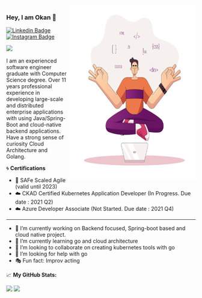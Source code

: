 <img align="right" src="https://github.com/okancetin/okancetin/blob/main/illustration.jpg" alt="Illustration of Okan during coding" width=340px height=465px/>

### Hey, I am Okan 👋
[![Linkedin Badge](https://img.shields.io/badge/-LinkedIn-0e76a8?style=flat-square&logo=Linkedin&logoColor=white)](https://linkedin.com/in/ocetin)
[![Instagram Badge](https://img.shields.io/badge/-Instagram-e4405f?style=flat-square&logo=Instagram&logoColor=white)](https://instagram.com/ocetin/)

![](https://komarev.com/ghpvc/?username=okancetin)

I am an experienced software engineer graduate with Computer Science degree. Over 11 years professional experience in developing large-scale and distributed enterprise applications with using Java/Spring-Boot and cloud-native backend applications. Have a strong sense of curiosity Cloud Architecture and Golang.


:cyclone: **Certifications**
- :triangular_flag_on_post: SAFe Scaled Agile (valid until 2023)
- :cloud: CKAD Certified Kubernetes Application Developer (In Progress. Due date : 2021 Q2)
- :cloud: Azure Developer Associate (Not Started. Due date : 2021 Q4)
___

- 🔭 I’m currently working on Backend focused, Spring-boot based and cloud native project.
- 🌱 I’m currently learning go and cloud architecture
- 👯 I’m looking to collaborate on creating kubernetes tools with go
- 🤔 I’m looking for help with go
- :performing_arts: Fun fact: Improv acting


📈 **My GitHub Stats:**

<p>
  <img height="180em" src="https://github-readme-stats.vercel.app/api?username=okancetin&show_icons=true&hide_border=true&&count_private=true&include_all_commits=true" />
  <img height="180em" src="https://github-readme-stats.vercel.app/api/top-langs/?username=okancetin&exclude_repo=KNN-Image-Classification&show_icons=true&hide_border=true&layout=compact&langs_count=8"/>
</p>
